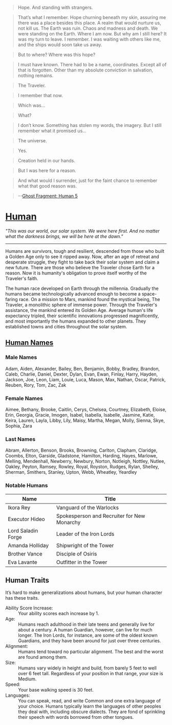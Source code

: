 > Hope. And standing with strangers.

> That’s what I remember. Hope churning beneath my skin, assuring me there was a place besides this place. A realm that would nurture us, not kill us. The Earth was ruin. Chaos and madness and death. We were standing on the Earth. Where I am now. But why am I still here? It was my turn to leave. I remember. I was waiting with others like me, and the ships would soon take us away.

> But to where? Where was this hope?

> I must have known. There had to be a name, coordinates. Except all of that is forgotten. Other than my absolute conviction in salvation, nothing remains.

> The Traveler.

> I remember that now.

> Which was...

> What?

> I don’t know. Something has stolen my words, the imagery. But I still remember what it promised us...

> The universe.

> Yes.

> Creation held in our hands.

> But I was here for a reason.

> And what would I surrender, just for the faint chance to remember what that good reason was.

> --[Ghost Fragment: Human 5](http://www.destiny-grimoire.info/#Card-700010)

# [Human](http://www.destiny-grimoire.info/#Card-102010)
_"This was our world, our solar system. We were here first. And no matter what the darkness brings, we will be here at the dawn."_
___
Humans are survivors, tough and resilient, descended from those who built a Golden Age only to see it ripped away. Now, after an age of retreat and desperate struggle, they fight to take back their solar system and claim a new future.  There are those who believe the Traveler chose Earth for a reason. Now it is humanity's obligation to prove itself worthy of the Traveler's faith.

The human race developed on Earth through the millennia. Gradually the humans became technologically advanced enough to become a space-faring race. On a mission to Mars, mankind found the mystical being, The Traveler, a monolithic sphere of immense power. Through the Traveler's assistance, the mankind entered its Golden Age. Average human's life expectancy tripled, their scientific innovations progressed magnificently, and most importantly the humans expanded to other planets. They established towns and cities throughout the solar system.

## [Human Names](http://fantasynamegenerators.com/destiny-human-names.php)
### Male Names
Adam, Aiden, Alexander, Bailey, Ben, Benjamin, Bobby, Bradley, Brandon, Caleb, Charlie, Daniel, Dexter, Dylan, Evan, Ewan, Finlay, Harry, Hayden, Jackson, Joe, Leon, Liam, Louie, Luca, Mason, Max, Nathan, Oscar, Patrick, Reuben, Rory, Tom, Zac, Zak

### Female Names
Aimee, Bethany, Brooke, Caitlin, Cerys, Chelsea, Courtney, Elizabeth, Eloise, Erin, Georgia, Gracie, Imogen, Isabel, Isabella, Isabelle, Jasmine, Katie, Keira, Lauren, Layla, Libby, Lily, Maisy, Martha, Megan, Molly, Sienna, Skye, Sophia, Zara

### Last Names
Abram, Allerton, Benson, Brooks, Browning, Carlton, Clapham, Claridge, Coombs, Elton, Garside, Gladstone, Hamilton, Harding, Hayes, Marlowe, Melling, Mendenhall, Newberry, Newbury, Norton, Notleigh, Nottley, Nutlee, Oakley, Peyton, Ramsey, Rowley, Royal, Royston, Rudges, Rylan, Shelley, Sherman, Smithers, Stanley, Upton, Webb, Wheatley, Yeardley

### Notable Humans
| Name | Title |
|---|---|
| Ikora Rey | Vanguard of the Warlocks |
| Executor Hideo | Spokesperson and Recruiter for New Monarchy |
| Lord Saladin Forge | Leader of the Iron Lords |
| Amanda Holliday | Shipwright of the Tower |
| Brother Vance | Disciple of Osiris |
| Eva Lavante | Outfitter in the Tower |

## Human Traits
It’s hard to make generalizations about humans, but your human character has these traits.

<dl>
  <dt>Ability Score Increase:</dt>
  <dd>Your ability scores each increase by 1.</dd>
  <dt>Age:</dt>
  <dd>Humans reach adulthood in their late teens and generally live for about a century.  A human Guardian, however, can live for much longer.  The Iron Lords, for instance, are some of the oldest known Guardians, and they have been around for just over three centuries.</dd>
  <dt>Alignment:</dt>
  <dd>Humans tend toward no particular alignment. The best and the worst are found among them.</dd>
  <dt>Size:</dt>
  <dd>Humans vary widely in height and build, from barely 5 feet to well over 6 feet tall. Regardless of your position in that range, your size is Medium.</dd>
  <dt>Speed:</dt>
  <dd>Your base walking speed is 30 feet.</dd>
  <dt>Languages:</dt>
  <dd>You can speak, read, and write Common and one extra language of your choice. Humans typically learn the languages of other peoples they deal with, including obscure dialects. They are fond of sprinkling their speech with words borrowed from other tongues.</dd>
</dl>
